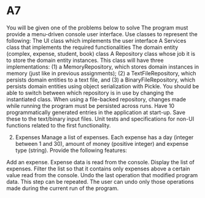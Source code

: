 # A7
You will be given one of the problems below to solve
The program must provide a menu-driven console user interface.
Use classes to represent the following:
The UI class which implements the user interface
A Services class that implements the required functionalities
The domain entity (complex, expense, student, book) class
A Repository class whose job it is to store the domain entity instances. This class will have three implementations: (1) a MemoryRepository, which stores domain instances in memory (just like in previous assignments); (2) a TextFileRepository, which persists domain entities to a text file, and (3) a BinaryFileRepository, which persists domain entities using object serialization with Pickle. You should be able to switch between which repository is in use by changing the instantiated class. When using a file-backed repository, changes made while running the program must be persisted across runs.
Have 10 programmatically generated entries in the application at start-up. Save these to the text/binary input files.
Unit tests and specifications for non-UI functions related to the first functionality.

2. Expenses
Manage a list of expenses. Each expense has a day (integer between 1 and 30), amount of money (positive integer) and expense type (string). Provide the following features:

Add an expense. Expense data is read from the console.
Display the list of expenses.
Filter the list so that it contains only expenses above a certain value read from the console.
Undo the last operation that modified program data. This step can be repeated. The user can undo only those operations made during the current run of the program.
